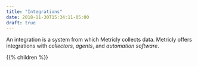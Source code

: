 ```yaml
---
title: "Integrations"
date: 2018-11-30T15:34:11-05:00
draft: true
---
```

An integration is a system from which Metricly collects data. Metricly offers integrations with *collectors*, *agents*, and *automation software*.

{{% children  %}}
